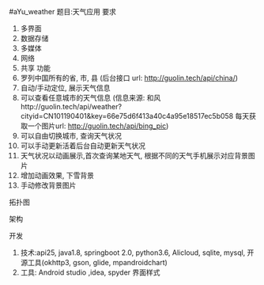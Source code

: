 #aYu_weather
题目:天气应用
要求
1.	多界面
2.	数据存储
3.	多媒体
4.	网络
5.	共享
功能
1.	罗列中国所有的省, 市, 县 (后台接口 url: http://guolin.tech/api/china/)
2.	自动/手动定位, 展示天气信息
3.	可以查看任意城市的天气信息 (信息来源: 和风http://guolin.tech/api/weather?cityid=CN101190401&key=66e75d6f413a40c4a95e18517ec5b058    每天获取一个图片url: http://guolin.tech/api/bing_pic)
4.	可以自由切换城市, 查询天气状况
5.	可以手动更新活着后台自动更新天气状况
6.	天气状况以动画展示,首次查询某地天气, 根据不同的天气手机展示对应背景图片
7.	增加动画效果, 下雪背景
8.	手动修改背景图片

拓扑图
 





架构
	 
 
开发
1.	技术:api25, java1.8, springboot 2.0, python3.6, Alicloud, sqlite, mysql, 开源工具(okhttp3, gson, glide, mpandroidchart)
2.	工具: Android studio ,idea, spyder
界面样式
 



